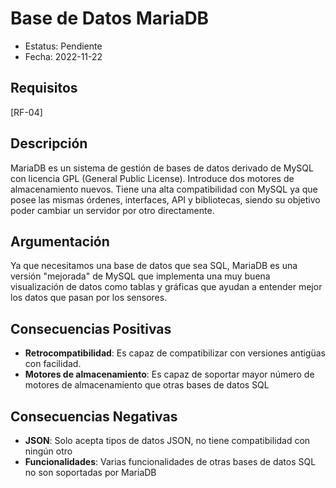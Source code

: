 # Base de Datos MariaDB
  - Estatus: Pendiente
  - Fecha: 2022-11-22

## Requisitos 

[RF-04]

## Descripción

MariaDB es un sistema de gestión de bases de datos derivado de MySQL con licencia GPL (General Public License). Introduce dos motores de almacenamiento nuevos. Tiene una alta compatibilidad con MySQL ya que posee las mismas órdenes, interfaces, API y bibliotecas, siendo su objetivo poder cambiar un servidor por otro directamente.

## Argumentación

Ya que necesitamos una base de datos que sea SQL, MariaDB es una versión "mejorada" de MySQL que implementa una muy buena visualización de datos como tablas y gráficas que ayudan a entender mejor los datos que pasan por los sensores.

## Consecuencias Positivas

   - **Retrocompatibilidad**: Es capaz de compatibilizar con versiones antigüas con facilidad.
   - **Motores de almacenamiento**: Es capaz de soportar mayor número de motores de almacenamiento que otras bases de datos SQL

## Consecuencias Negativas

   - **JSON**: Solo acepta tipos de datos JSON, no tiene compatibilidad con ningún otro
   - **Funcionalidades**: Varias funcionalidades de otras bases de datos SQL no son soportadas por MariaDB
